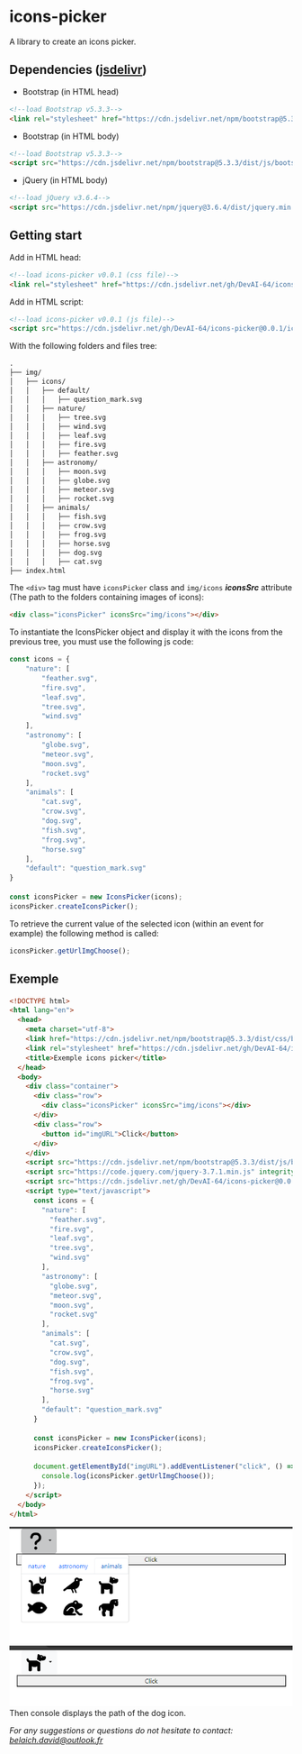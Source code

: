 # icons-picker
A library to create an icons picker.

## Dependencies ([jsdelivr](https://www.jsdelivr.com))
- Bootstrap (in HTML head) 
```html
<!--load Bootstrap v5.3.3-->
<link rel="stylesheet" href="https://cdn.jsdelivr.net/npm/bootstrap@5.3.3/dist/css/bootstrap.min.css">
```
- Bootstrap (in HTML body) 
```html
<!--load Bootstrap v5.3.3-->
<script src="https://cdn.jsdelivr.net/npm/bootstrap@5.3.3/dist/js/bootstrap.bundle.min.js"></script>
```
- jQuery (in HTML body) 
```html
<!--load jQuery v3.6.4-->
<script src="https://cdn.jsdelivr.net/npm/jquery@3.6.4/dist/jquery.min.js"></script>
```

## Getting start

Add in HTML head:
```html
<!--load icons-picker v0.0.1 (css file)-->
<link rel="stylesheet" href="https://cdn.jsdelivr.net/gh/DevAI-64/icons-picker@0.0.1/icons-picker.css">
```

Add in HTML script:
```html
<!--load icons-picker v0.0.1 (js file)-->
<script src="https://cdn.jsdelivr.net/gh/DevAI-64/icons-picker@0.0.1/icons-picker.js"></script>
```

With the following folders and files tree:
```
.
├── img/
│   ├── icons/
│   │   ├── default/
│   │   │   ├── question_mark.svg
│   │   ├── nature/
│   │   │   ├── tree.svg
│   │   │   ├── wind.svg
│   │   │   ├── leaf.svg
│   │   │   ├── fire.svg
│   │   │   ├── feather.svg
│   │   ├── astronomy/
│   │   │   ├── moon.svg
│   │   │   ├── globe.svg
│   │   │   ├── meteor.svg
│   │   │   ├── rocket.svg
│   │   ├── animals/
│   │   │   ├── fish.svg
│   │   │   ├── crow.svg
│   │   │   ├── frog.svg
│   │   │   ├── horse.svg
│   │   │   ├── dog.svg
│   │   │   ├── cat.svg
├── index.html
```

The ```<div>``` tag must have ```iconsPicker``` class and ```img/icons``` ***iconsSrc*** attribute (The path to the folders containing images of icons):
```html
<div class="iconsPicker" iconsSrc="img/icons"></div>
```

To instantiate the IconsPicker object and display it with the icons from the previous tree, you must use the following js code:
```js
const icons = {
    "nature": [
        "feather.svg",
        "fire.svg",
        "leaf.svg",
        "tree.svg",
        "wind.svg"
    ],
    "astronomy": [
        "globe.svg",
        "meteor.svg",
        "moon.svg",
        "rocket.svg"
    ],
    "animals": [
        "cat.svg",
        "crow.svg",
        "dog.svg",
        "fish.svg",
        "frog.svg",
        "horse.svg"
    ],
    "default": "question_mark.svg"
}

const iconsPicker = new IconsPicker(icons);
iconsPicker.createIconsPicker();
```
To retrieve the current value of the selected icon (within an event for example) the following method is called:
```js
iconsPicker.getUrlImgChoose();
```

## Exemple
```html
<!DOCTYPE html>
<html lang="en">
  <head>
    <meta charset="utf-8">
    <link href="https://cdn.jsdelivr.net/npm/bootstrap@5.3.3/dist/css/bootstrap.min.css" rel="stylesheet" integrity="sha384-QWTKZyjpPEjISv5WaRU9OFeRpok6YctnYmDr5pNlyT2bRjXh0JMhjY6hW+ALEwIH" crossorigin="anonymous">
    <link rel="stylesheet" href="https://cdn.jsdelivr.net/gh/DevAI-64/icons-picker@0.0.1/icons-picker.css">
    <title>Exemple icons picker</title>
  </head>
  <body>
    <div class="container">
      <div class="row">
        <div class="iconsPicker" iconsSrc="img/icons"></div>
      </div>
      <div class="row">
        <button id="imgURL">Click</button>
      </div>
    </div>
    <script src="https://cdn.jsdelivr.net/npm/bootstrap@5.3.3/dist/js/bootstrap.bundle.min.js" integrity="sha384-YvpcrYf0tY3lHB60NNkmXc5s9fDVZLESaAA55NDzOxhy9GkcIdslK1eN7N6jIeHz" crossorigin="anonymous"></script>
    <script src="https://code.jquery.com/jquery-3.7.1.min.js" integrity="sha256-/JqT3SQfawRcv/BIHPThkBvs0OEvtFFmqPF/lYI/Cxo=" crossorigin="anonymous"></script>
    <script src="https://cdn.jsdelivr.net/gh/DevAI-64/icons-picker@0.0.1/icons-picker.js"></script>
    <script type="text/javascript">
      const icons = {
        "nature": [
          "feather.svg",
          "fire.svg",
          "leaf.svg",
          "tree.svg",
          "wind.svg"
        ],
        "astronomy": [
          "globe.svg",
          "meteor.svg",
          "moon.svg",
          "rocket.svg"
        ],
        "animals": [
          "cat.svg",
          "crow.svg",
          "dog.svg",
          "fish.svg",
          "frog.svg",
          "horse.svg"
        ],
        "default": "question_mark.svg"
      }

      const iconsPicker = new IconsPicker(icons);
      iconsPicker.createIconsPicker();

      document.getElementById("imgURL").addEventListener("click", () => {
        console.log(iconsPicker.getUrlImgChoose());
      });
    </script>
  </body>
</html>
```

![screen](image.png)
![screen](image-1.png)
Then console displays the path of the dog icon.

*For any suggestions or questions do not hesitate to contact: belaich.david@outlook.fr*
